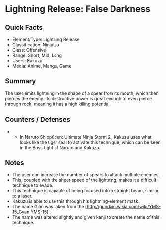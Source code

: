 # Lightning Release: False Darkness

## Quick Facts
- Element/Type: Lightning Release
- Classification: Ninjutsu
- Class: Offensive
- Range: Short, Mid, Long
- Users: Kakuzu
- Media: Anime, Manga, Game

## Summary
The user emits lightning in the shape of a spear from its mouth, which then pierces the enemy. Its destructive power is great enough to even pierce through rock, meaning it has a high killing potential.

## Counters / Defenses
- * In Naruto Shippūden: Ultimate Ninja Storm 2 , Kakuzu uses what looks like the tiger seal to activate this technique, which can be seen in the Boss fight of Naruto and Kakuzu.

## Notes
- The user can increase the number of spears to attack multiple enemies.
- This, coupled with the sheer speed of the lightning, makes it a difficult technique to evade.
- This technique is capable of being focused into a straight beam, similar to a laser.
- Kakuzu is able to use this through his lightning-element mask.
- The name Gian was taken from the [http://gundam.wikia.com/wiki/YMS-15_Gyan YMS-15] .
- The name was altered slightly and given kanji to create the name of this technique.
